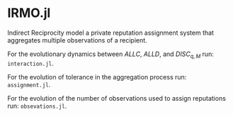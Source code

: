 # IRMO.jl
Indirect Reciprocity model a private reputation assignment system that aggregates multiple observations of a recipient.

For the evolutionary dynamics between $ALLC$, $ALLD$, and $DISC_{q,M}$ run: `interaction.jl`.

For the evolution of tolerance in the aggregation process run: `assignment.jl`.

For the evolution of the number of observations used to assign reputations run: `obsevations.jl`.

